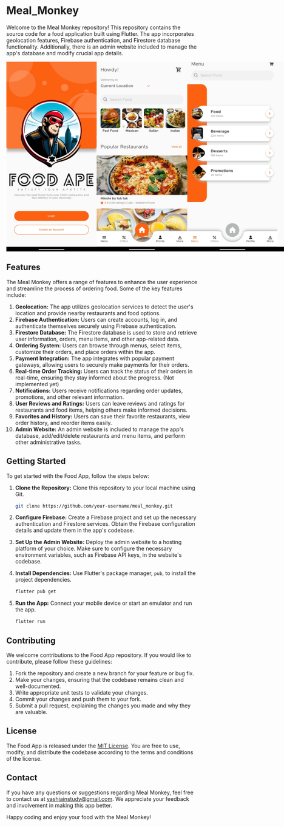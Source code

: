 # Meal_Monkey
Welcome to the Meal Monkey repository! This repository contains the source code for a food application built using Flutter. The app incorporates geolocation features, Firebase authentication, and Firestore database functionality. Additionally, there is an admin website included to manage the app's database and modify crucial app details.

<div style="display: flex; justify-content: space-between;">
<img src="https://github.com/yash-jain-1/Meal_Monkey/blob/main/screenshots/IMG-20230929-WA0014.jpg" alt="Alt Text" width="250" height = "500" />
<img src="https://github.com/yash-jain-1/Meal_Monkey/blob/main/screenshots/IMG-20230929-WA0015.jpg" alt="Alt Text" width="250" height = "500" />
<img src="https://github.com/yash-jain-1/Meal_Monkey/blob/main/screenshots/IMG-20230929-WA0016.jpg" alt="Alt Text" width="250" height = "500" />
<img src="https://github.com/yash-jain-1/Meal_Monkey/blob/main/screenshots/IMG-20230929-WA0017.jpg" alt="Alt Text" width="250" height = "500" />
</div>

## Features

The Meal Monkey offers a range of features to enhance the user experience and streamline the process of ordering food. Some of the key features include:

1. **Geolocation:** The app utilizes geolocation services to detect the user's location and provide nearby restaurants and food options.
2. **Firebase Authentication:** Users can create accounts, log in, and authenticate themselves securely using Firebase authentication.
3. **Firestore Database:** The Firestore database is used to store and retrieve user information, orders, menu items, and other app-related data.
4. **Ordering System:** Users can browse through menus, select items, customize their orders, and place orders within the app.
5. **Payment Integration:** The app integrates with popular payment gateways, allowing users to securely make payments for their orders.
6. **Real-time Order Tracking:** Users can track the status of their orders in real-time, ensuring they stay informed about the progress. (Not implemented yet)
7. **Notifications:** Users receive notifications regarding order updates, promotions, and other relevant information.
8. **User Reviews and Ratings:** Users can leave reviews and ratings for restaurants and food items, helping others make informed decisions.
9. **Favorites and History:** Users can save their favorite restaurants, view order history, and reorder items easily.
10. **Admin Website:** An admin website is included to manage the app's database, add/edit/delete restaurants and menu items, and perform other administrative tasks.

## Getting Started

To get started with the Food App, follow the steps below:

1. **Clone the Repository:** Clone this repository to your local machine using Git.
   ```bash
   git clone https://github.com/your-username/meal_monkey.git
   ```

2. **Configure Firebase:** Create a Firebase project and set up the necessary authentication and Firestore services. Obtain the Firebase configuration details and update them in the app's codebase.

3. **Set Up the Admin Website:** Deploy the admin website to a hosting platform of your choice. Make sure to configure the necessary environment variables, such as Firebase API keys, in the website's codebase.

4. **Install Dependencies:** Use Flutter's package manager, `pub`, to install the project dependencies.
   ```bash
   flutter pub get
   ```

5. **Run the App:** Connect your mobile device or start an emulator and run the app.
   ```bash
   flutter run
   ```

## Contributing

We welcome contributions to the Food App repository. If you would like to contribute, please follow these guidelines:

1. Fork the repository and create a new branch for your feature or bug fix.
2. Make your changes, ensuring that the codebase remains clean and well-documented.
3. Write appropriate unit tests to validate your changes.
4. Commit your changes and push them to your fork.
5. Submit a pull request, explaining the changes you made and why they are valuable.

## License

The Food App is released under the [MIT License](LICENSE). You are free to use, modify, and distribute the codebase according to the terms and conditions of the license.

## Contact

If you have any questions or suggestions regarding Meal Monkey, feel free to contact us at yashjainstudy@gmail.com. We appreciate your feedback and involvement in making this app better.

Happy coding and enjoy your food with the Meal Monkey!
